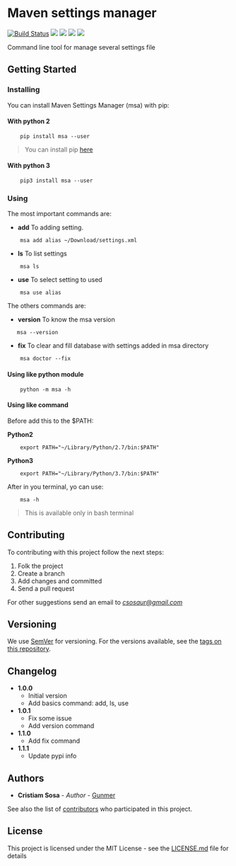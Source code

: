 # Maven settings manager
[![Build Status](https://travis-ci.org/Gunmer/maven-setting-administrator.svg?branch=master)](https://travis-ci.org/Gunmer/maven-setting-administrator)
![](https://img.shields.io/pypi/status/msa.svg)
![](https://img.shields.io/pypi/v/msa.svg)
![](https://img.shields.io/pypi/pyversions/msa.svg)
![](https://img.shields.io/pypi/l/msa.svg)

Command line tool for manage several settings file

## Getting Started

### Installing

You can install Maven Settings Manager (msa) with pip:

#### With python 2

```
    pip install msa --user
```

> You can install pip [here](https://www.makeuseof.com/tag/install-pip-for-python/)

#### With python 3

```
    pip3 install msa --user
```

### Using

The most important commands are:

- **add** To adding setting.
```
    msa add alias ~/Download/settings.xml
```
- **ls** To list settings
```
    msa ls
```
- **use** To select setting to used
```
    msa use alias
```

The others commands are:

- **version** To know the msa version
```
   msa --version 
```

- **fix** To clear and fill database with settings added in msa directory
```
    msa doctor --fix
```

#### Using like python module
```
    python -m msa -h
```
#### Using like command
Before add this to the $PATH:

**Python2**
```
    export PATH="~/Library/Python/2.7/bin:$PATH"
```
**Python3**
```
    export PATH="~/Library/Python/3.7/bin:$PATH"
```
After in you terminal, yo can use:
```
    msa -h
```
> This is available only in bash terminal

## Contributing

To contributing with this project follow the next steps:
    
1. Folk the project
1. Create a branch
1. Add changes and committed
1. Send a pull request

For other suggestions send an email to *csosaur@gmail.com*

## Versioning

We use [SemVer](http://semver.org/) for versioning. For the versions available, see the [tags on this repository](https://github.com/Gunmer/maven-setting-administrator/tags). 

## Changelog

- **1.0.0**
  - Initial version
  - Add basics command: add, ls, use
- **1.0.1**
  - Fix some issue
  - Add version command
- **1.1.0**
  - Add fix command
- **1.1.1**
  - Update pypi info

## Authors

* **Cristiam Sosa** - *Author* - [Gunmer](https://github.com/Gunmer)

See also the list of [contributors](https://github.com/Gunmer/maven-setting-administrator/contributors) who participated in this project.

## License

This project is licensed under the MIT License - see the [LICENSE.md](LICENSE.md) file for details
